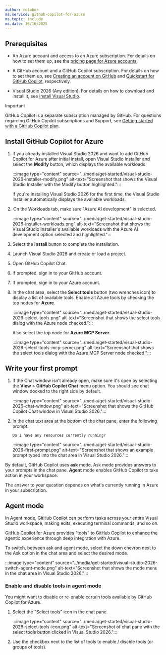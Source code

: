```yaml
---
author: rotabor
ms.service: github-copilot-for-azure
ms.topic: include
ms.date: 10/16/2025
---
```


## Prerequisites

- An Azure account and access to an Azure subscription. For details on how to set them up, see the [pricing page for Azure accounts](https://azure.microsoft.com/pricing/purchase-options/azure-account).

- A GitHub account and a GitHub Copilot subscription. For details on how to set them up, see [Creating an account on GitHub](https://docs.github.com/en/get-started/start-your-journey/creating-an-account-on-github) and [Quickstart for GitHub Copilot](https://docs.github.com/en/copilot/quickstart), respectively.

- Visual Studio 2026 (Any edition). For details on how to download and install it, see [Install Visual Studio](https://visualstudio.microsoft.com/insiders/).

>[!IMPORTANT]
>GitHub Copilot is a separate subscription managed by GitHub. For questions regarding GitHub Copilot subscriptions and Support, see [Getting started with a GitHub Copilot plan](https://docs.github.com/en/copilot/how-tos/manage-your-account/get-started-with-a-copilot-plan).


## Install GitHub Copilot for Azure

1. If you already installed Visual Studio 2026 and want to add GitHub Copilot for Azure after initial install, open Visual Studio Installer and select the **Modify** button, which displays the available workloads.

   :::image type="content" source="../media/get-started/visual-studio-2026-installer-modify.png" alt-text="Screenshot that shows the Visual Studio Installer with the Modify button highlighted.":::

   If you're installing Visual Studio 2026 for the first time, the Visual Studio Installer automatically displays the available workloads.

1.  On the Workloads tab, make sure "Azure AI development" is selected.

   :::image type="content" source="../media/get-started/visual-studio-2026-installer-workloads.png" alt-text="Screenshot that shows the Visual Studio Installer's available workloads with the Azure AI development option selected and highlighted.":::

1. Select the **Install** button to complete the installation.

1. Launch Visual Studio 2026 and create or load a project.

1. Open GitHub Copilot Chat. 

1. If prompted, sign in to your GitHub account. 

1. If prompted, sign in to your Azure account. 

1. In the chat area, select the **Select tools** button (two wrenches icon) to display a list of available tools. Enable all Azure tools by checking the top nodes for **Azure**.

   :::image type="content" source="../media/get-started/visual-studio-2026-select-tools.png" alt-text="Screenshot that shows the select tools dialog with the Azure node checked.":::

   Also select the top node for **Azure MCP Server**.

   :::image type="content" source="../media/get-started/visual-studio-2026-select-tools-mcp-server.png" alt-text="Screenshot that shows the select tools dialog with the Azure MCP Server node checked.":::


## Write your first prompt

1. If the Chat window isn't already open, make sure it's open by selecting the **View** > **GitHub Copilot Chat** menu option. You should see chat window docked to the right side by default.

   :::image type="content" source="../media/get-started/visual-studio-2026-chat-window.png" alt-text="Screenshot that shows the GitHub Copilot Chat window in Visual Studio 2026.":::

1. In the chat text area at the bottom of the chat pane, enter the following prompt:

   ```prompt
   Do I have any resources currently running?
   ```

   :::image type="content" source="../media/get-started/visual-studio-2026-first-prompt.png" alt-text="Screenshot that shows an example prompt typed into the chat area in Visual Studio 2026.":::

By default, GitHub Copilot uses **ask** mode. Ask mode provides answers to your prompts in the chat pane. **Agent** mode enables GitHub Copilot to take action in your workspace.

The answer to your question depends on what's currently running in Azure in your subscription.

## Agent mode

In Agent mode, GitHub Copilot can perform tasks across your entire Visual Studio workspace, making edits, executing terminal commands, and so on.

GitHub Copilot for Azure provides "tools" to GitHub Copilot to enhance the agentic experience through deep integration with Azure.

To switch, between ask and agent mode, select the down chevron next to the Ask option in the chat area and select the desired mode.

   :::image type="content" source="../media/get-started/visual-studio-2026-switch-agent-mode.png" alt-text="Screenshot that shows the mode menu in the chat area in Visual Studio 2026.":::

### Enable and disable tools in agent mode

You might want to disable or re-enable certain tools available by GitHub Copilot for Azure.

1. Select the "Select tools" icon in the chat pane.

   :::image type="content" source="../media/get-started/visual-studio-2026-select-tools-icon.png" alt-text="Screenshot of chat pane with the select tools button clicked in Visual Studio 2026.":::

1. Use the checkbox next to the list of tools to enable / disable tools (or groups of tools).
